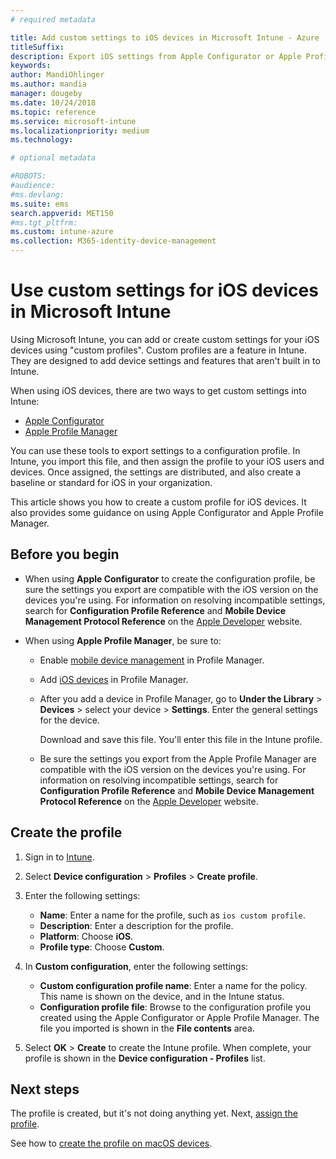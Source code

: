 ```yaml
---
# required metadata

title: Add custom settings to iOS devices in Microsoft Intune - Azure | Microsoft Docs
titleSuffix:
description: Export iOS settings from Apple Configurator or Apple Profile Manager tools, and then import these settings into Microsoft Intune. These settings can create, use, and control custom settings and features on iOS devices. This custom profile can then be assigned or distributed to iOS devices in your organization to create a baseline or standard.
keywords:
author: MandiOhlinger
ms.author: mandia
manager: dougeby
ms.date: 10/24/2018
ms.topic: reference
ms.service: microsoft-intune
ms.localizationpriority: medium
ms.technology:

# optional metadata

#ROBOTS:
#audience:
#ms.devlang:
ms.suite: ems
search.appverid: MET150
#ms.tgt_pltfrm:
ms.custom: intune-azure
ms.collection: M365-identity-device-management
---
```


# Use custom settings for iOS devices in Microsoft Intune

Using Microsoft Intune, you can add or create custom settings for your iOS devices using "custom profiles". Custom profiles are a feature in Intune. They are designed to add device settings and features that aren't built in to Intune.

When using iOS devices, there are two ways to get custom settings into Intune:

- [Apple Configurator](https://itunes.apple.com/app/apple-configurator-2/id1037126344?mt=12)
- [Apple Profile Manager](https://support.apple.com/profile-manager)

You can use these tools to export settings to a configuration profile. In Intune, you import this file, and then assign the profile to your iOS users and devices. Once assigned, the settings are distributed, and also create a baseline or standard for iOS in your organization.

This article shows you how to create a custom profile for iOS devices. It also provides some guidance on using Apple Configurator and Apple Profile Manager.

## Before you begin

- When using **Apple Configurator** to create the configuration profile, be sure the settings you export are compatible with the iOS version on the devices you're using. For information on resolving incompatible settings, search for **Configuration Profile Reference** and **Mobile Device Management Protocol Reference** on the [Apple Developer](https://developer.apple.com/) website.

- When using **Apple Profile Manager**, be sure to:

  - Enable [mobile device management](https://help.apple.com/serverapp/mac/5.7/#/apd05B9B761-D390-4A75-9251-E9AD29A61D0C) in Profile Manager.
  - Add [iOS devices](https://help.apple.com/profilemanager/mac/5.7/#/pm9onzap1984) in Profile Manager.
  - After you add a device in Profile Manager, go to **Under the Library** > **Devices** > select your device > **Settings**. Enter the general settings for the device.

    Download and save this file. You'll enter this file in the Intune profile.

  - Be sure the settings you export from the Apple Profile Manager are compatible with the iOS version on the devices you're using. For information on resolving incompatible settings, search for **Configuration Profile Reference** and **Mobile Device Management Protocol Reference** on the [Apple Developer](https://developer.apple.com/) website.

## Create the profile

1. Sign in to [Intune](https://go.microsoft.com/fwlink/?linkid=2090973).
2. Select **Device configuration** > **Profiles** > **Create profile**.
3. Enter the following settings:

    - **Name**: Enter a name for the profile, such as `ios custom profile`.
    - **Description**: Enter a description for the profile.
    - **Platform**: Choose **iOS**.
    - **Profile type**: Choose **Custom**.

4. In **Custom configuration**, enter the following settings:

    - **Custom configuration profile name**: Enter a name for the policy. This name is shown on the device, and in the Intune status.
    - **Configuration profile file**: Browse to the configuration profile you created using the Apple Configurator or Apple Profile Manager. The file you imported is shown in the **File contents** area.

5. Select **OK** > **Create** to create the Intune profile. When complete, your profile is shown in the **Device configuration - Profiles** list.

## Next steps

The profile is created, but it's not doing anything yet. Next, [assign the profile](device-profile-assign.md).

See how to [create the profile on macOS devices](custom-settings-macos.md). 
